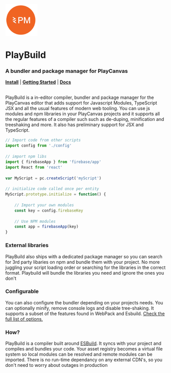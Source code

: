 <br>
<img display='inline' src="./static/icon.png" alt="PlayBuild" width="100">
<h1 display='inline'>PlayBuild</h1>
<h3>A bundler and package manager for PlayCanvas</h3>
<b><a href='https://chrome.google.com/webstore/detail/pcpm/nehnoidafglmienfkfgghgokkccbpfap'>Install</a></b> |
<b><a href='https://github.com/wearekuva/pcpm/wiki/Getting-Started'>Getting Started</a></b> |
<b><a href='https://github.com/wearekuva/playbuild/wiki'>Docs</a></b>
<br>
<br>

  
PlayBuild is a in-editor compiler, bundler and package manager for the PlayCanvas editor that adds support for Javascript Modules, TypeScript JSX and all the usual features of modern web tooling. You can use js modules and npm libraries in your PlayCanvas projects and it supports all the regular features of a compiler such such as de-duping, minification and treeshaking and more. It also has preliminary support for JSX and TypeScript.


```javascript
// Import code from other scripts
import config from './config'

// import npm libs
import { firebaseApp } from 'firebase/app'
import React from 'react'

var MyScript = pc.createScript('myScript')

// initialize code called once per entity
MyScript.prototype.initialize = function() {

    // Import your own modules
    const key = config.firebaseKey

    // Use NPM modules
    const app = firebaseApp(key)
}
```

### External libraries
PlayBuild also ships with a dedicated package manager so you can search for 3rd party libaries on npm and bundle them with your project. No more juggling your script loading order or searching for the libraries in the correct format. Playbuild will bundle the libraries you need and ignore the ones you don't

### Configurable
You can also configure the bundler depending on your projects needs. You can optionally minify, remove console logs and disable tree-shaking. It supports a subset of the features found in WebPack and Esbuild. [Check the full list of options.](https://github.com/wearekuva/playbuild/wiki/Options)

### How?
PlayBuild is a compiler built around [ESBuild](https://github.com/evanw/esbuild). It syncs with your project and compiles and bundles your code. Your asset registry becomes a virtual file system so local modules can be resolved and remote modules can be imported. There is no run-time dependancy on any external CDN's, so you don't need to worry about outages in production

